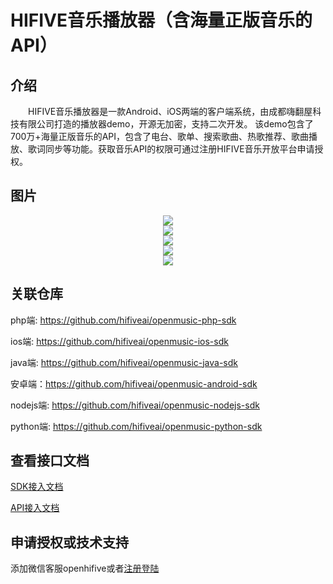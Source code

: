 HIFIVE音乐播放器（含海量正版音乐的API）
=======================

## 介绍

&emsp;&emsp;HIFIVE音乐播放器是一款Android、iOS两端的客户端系统，由成都嗨翻屋科技有限公司打造的播放器demo，开源无加密，支持二次开发。
该demo包含了700万+海量正版音乐的API，包含了电台、歌单、搜索歌曲、热歌推荐、歌曲播放、歌词同步等功能。获取音乐API的权限可通过注册HIFIVE音乐开放平台申请授权。

## 图片

<div align=center>
<img src="https://hifive-open-sdk.s3.cn-northwest-1.amazonaws.com.cn/image/sdk/4A843937-F639-4f1d-8A55-0A1734A72FD6.png"/>
</div>

<div align=center>
<img src="https://hifive-open-sdk.s3.cn-northwest-1.amazonaws.com.cn/image/sdk/840036AB-6684-4d95-A663-05C5AD3787B0.png"/>
</div>

<div align=center>
<img src="https://hifive-open-sdk.s3.cn-northwest-1.amazonaws.com.cn/image/sdk/F61F1D78-18C7-486f-80D8-49D2CB26140E.png"/>
</div>

<div align=center>
<img src="https://hifive-open-sdk.s3.cn-northwest-1.amazonaws.com.cn/image/sdk/89DBEC8F-8C1E-446e-85DB-6B6B03C462A9.png"/>
</div>

<div align=center>
<img src="https://hifive-open-sdk.s3.cn-northwest-1.amazonaws.com.cn/image/sdk/74DF12E9-4CCE-45d6-AB17-09918847CF49.png"/>
</div>

## 关联仓库

php端: https://github.com/hifiveai/openmusic-php-sdk

ios端: https://github.com/hifiveai/openmusic-ios-sdk

java端: https://github.com/hifiveai/openmusic-java-sdk

安卓端：https://github.com/hifiveai/openmusic-android-sdk

nodejs端: https://github.com/hifiveai/openmusic-nodejs-sdk

python端: https://github.com/hifiveai/openmusic-python-sdk

## 查看接口文档

[SDK接入文档](/API.md)

[API接入文档](https://open.hifiveai.com/api)

## 申请授权或技术支持

添加微信客服openhifive或者[注册登陆](https://open.hifiveai.com)